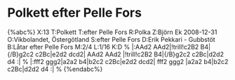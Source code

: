# Polkett efter Pelle Fors

{%abc%}
X:13
T:Polkett
T:efter Pelle Fors
R:Polka
Z:Björn Ek 2008-12-31
O:Vikbolandet, Östergötland
S:efter Pelle Fors
D:Erik Pekkari - Gubbstöt
B:Låtar efter Pelle Fors
M:2/4
L:1/16
K:D
%
|:AAd2 AAd2|!trill!c2B2 B4|{/B}g2c2 c2Bc|e2d2 dcd2|
AAd2 AAd2  |!trill!c2B2 B4|{/B}g2c2 c2Bc|d2d2 d4 :|
%
|:fff2 ggg2|a2a2 b4|b2c2 c2Bc|e2d2 dcd2|
fff2 ggg2  |a2a2 b4|b2c2 c2Bc|d2d2 d4 :|
%
{%endabc%}

